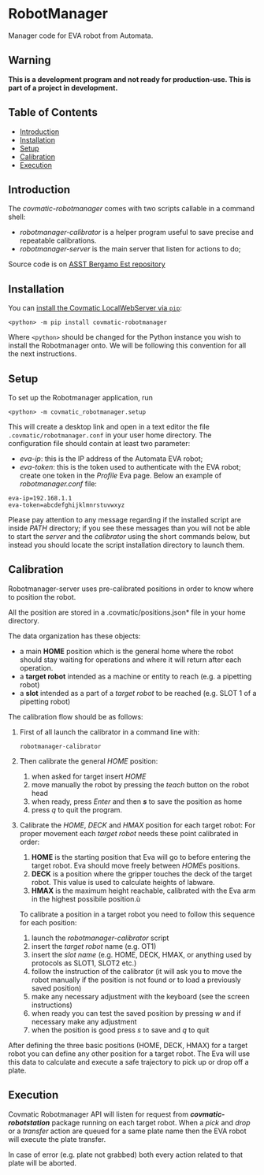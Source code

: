 # RobotManager
Manager code for EVA robot from Automata.

## Warning
**This is a development program and not ready for production-use.
This is part of a project in development.**

## Table of Contents
* [Introduction](#introduction)
* [Installation](#installation)
* [Setup](#setup)
* [Calibration](#calibration)
* [Execution](#execution)

## Introduction

The *covmatic-robotmanager* comes with two scripts callable in a command shell:
- *robotmanager-calibrator* is a helper program useful to save precise and repeatable calibrations.
- *robotmanager-server* is the main server that listen for actions to do;

Source code is on [ASST Bergamo Est repository](https://github.com/ASST-Bergamo-Est/covmatic-robotmanager)


## Installation

You can [install the Covmatic LocalWebServer via `pip`](https://pypi.org/project/covmatic-robotmanager):
```
<python> -m pip install covmatic-robotmanager
```
Where `<python>` should be changed for the Python instance you wish to install the Robotmanager onto. We will be following this convention for all the next instructions. 

## Setup
To set up the Robotmanager application, run
```
<python> -m covmatic_robotmanager.setup
``` 
This will create a desktop link and open in a text editor the file `.covmatic/robotmanager.conf` in your user home directory.
The configuration file should contain at least two parameter:
- *eva-ip*: this is the IP address of the Automata EVA robot;
- *eva-token*: this is the token used to authenticate with the EVA robot; create one token in the *Profile* Eva page.
Below an example of *robotmanager.conf* file:
```
eva-ip=192.168.1.1
eva-token=abcdefghijklmnrstuvwxyz
```

Please pay attention to any message regarding if the installed script are inside *PATH* directory; 
if you see these messages than you will not be able to start the *server* and the *calibrator* using the short commands
below, but instead you should locate the script installation directory to launch them.

## Calibration

Robotmanager-server uses pre-calibrated positions in order to know where to position the robot.

All the position are stored in a .covmatic/positions.json* file in your home directory.

The data organization has these objects:
- a main **HOME** position which is the general home where the robot should stay waiting for operations and where it will return after each operation.
- a **target robot** intended as a machine or entity to reach (e.g. a pipetting robot)
- a **slot** intended as a part of a *target robot* to be reached (e.g. SLOT 1 of a pipetting robot)

The calibration flow should be as follows:

1. First of all launch the calibrator in a command line with:
   ```
   robotmanager-calibrator
   ```

2. Then calibrate the general *HOME* position:

   1. when asked for target insert *HOME*
   2. move manually the robot by pressing the *teach* button on the robot head
   3. when ready, press *Enter* and then ***s*** to save the position as home
   4. press _q_ to quit the program.

3. Calibrate the *HOME*, *DECK* and *HMAX* position for each target robot:
   For proper movement each *target robot* needs these point calibrated in order:
   1. **HOME** is the starting position that Eva will go to before entering the target robot.
         Eva should move freely between *HOME*s positions.
   2. **DECK** is a position where the gripper touches the deck of the target robot.
      This value is used to calculate heights of labware.
   3. **HMAX** is the maximum height reachable, calibrated with the Eva arm in the highest possibile position.ù
   
   To calibrate a position in a target robot you need to follow this sequence for each position:
   1. launch the *robotmanager-calibrator* script
   2. insert the *target robot* name (e.g. OT1)
   3. insert the *slot name* (e.g. HOME, DECK, HMAX, or anything used by protocols as SLOT1, SLOT2 etc.)
   4. follow the instruction of the calibrator (it will ask you to move the robot manually if the position is not found
   or to load a previously saved position)
   5. make any necessary adjustment with the keyboard (see the screen instructions)
   6. when ready you can test the saved position by pressing *w* and if necessary make any adjustment
   7. when the position is good press *s* to save and *q* to quit

After defining the three basic positions (HOME, DECK, HMAX) for a target robot you can define any other position for a target robot.
The Eva will use this data to calculate and execute a safe trajectory to pick up or drop off a plate.

## Execution

Covmatic Robotmanager API will listen for request from ***covmatic-robotstation*** package running on each target robot.
When a *pick* and *drop* or a *transfer* action are queued for a same plate name then the EVA robot will execute the plate transfer.

In case of error (e.g. plate not grabbed) both every action related to that plate will be aborted.

